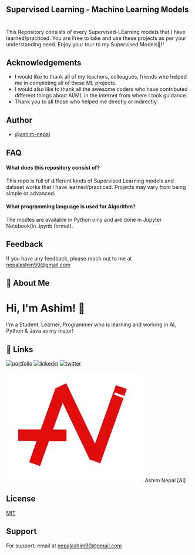 ## Supervised Learning - Machine Learning Models
# 

This Repository consists of every Supervised-LEarning models that I have learned/practiced. You are Free to take and use these projects as per your understanding need. Enjoy your tour to my Supervised Models🌾!!


## Acknowledgements

- I would like to thank all of my teachers, colleagues, friends who helped me in completing all of these ML projects.
- I would also like to thank all the awesome coders who have contributed different things about AI/ML in the internet from where I took guidance.
- Thank you to all those who helped me directly or indirectly.  


## Author

- [@ashim-nepal](https://www.github.com/ashim-nepal)

## FAQ

#### What does this repository consist of?

This repo is full of different kinds of Supervised Learning models and dataset works that I have learned/practiced. Projects may vary from being simple or advanced.


#### What programming language is used for Algorithm?

The modles are available in Python only and are done in Jupyter Notebook(in .ipynb format).

## Feedback

If you have any feedback, please reach out to me at nepalashim90@gmail.com


## 🚀 About Me
# Hi, I'm Ashim! 👋
I'm a Student, Learner, Programmer who is learning and working in AI, Python & Java as my major!



## 🔗 Links
[![portfolio](https://img.shields.io/badge/my_portfolio-000?style=for-the-badge&logo=ko-fi&logoColor=white)](https://ashimnepal.com.np/)
[![linkedin](https://img.shields.io/badge/linkedin-0A66C2?style=for-the-badge&logo=linkedin&logoColor=white)](https://www.linkedin.com/in/ashim-nepal)
[![twitter](https://img.shields.io/badge/twitter-1DA1F2?style=for-the-badge&logo=twitter&logoColor=white)](https://twitter.com/asnp_ash)

![Logo](https://github.com/ashim-nepal/images/blob/main/logoNewNobg.png?raw=true)
Ashim Nepal [AI]

## License

[MIT](https://choosealicense.com/licenses/mit/)

## Support

For support, email at nepalashim90@gmail.com
